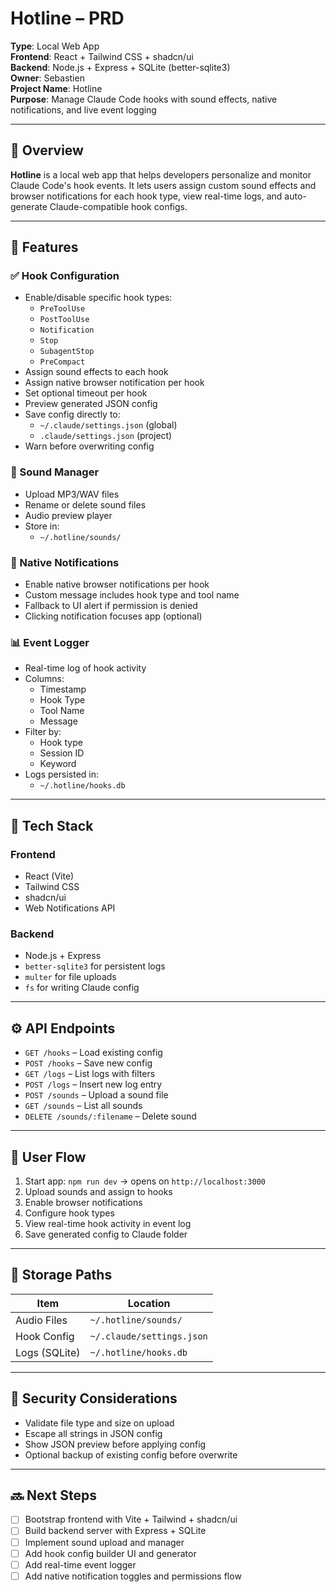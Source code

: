 # Hotline – PRD

**Type**: Local Web App  
**Frontend**: React + Tailwind CSS + shadcn/ui  
**Backend**: Node.js + Express + SQLite (better-sqlite3)  
**Owner**: Sebastien  
**Project Name**: Hotline  
**Purpose**: Manage Claude Code hooks with sound effects, native notifications, and live event logging

---

## 🎯 Overview

**Hotline** is a local web app that helps developers personalize and monitor Claude Code's hook events. It lets users assign custom sound effects and browser notifications for each hook type, view real-time logs, and auto-generate Claude-compatible hook configs.

---

## 🔑 Features

### ✅ Hook Configuration

- Enable/disable specific hook types:
  - `PreToolUse`
  - `PostToolUse`
  - `Notification`
  - `Stop`
  - `SubagentStop`
  - `PreCompact`
- Assign sound effects to each hook
- Assign native browser notification per hook
- Set optional timeout per hook
- Preview generated JSON config
- Save config directly to:
  - `~/.claude/settings.json` (global)
  - `.claude/settings.json` (project)
- Warn before overwriting config

### 🎵 Sound Manager

- Upload MP3/WAV files
- Rename or delete sound files
- Audio preview player
- Store in:
  - `~/.hotline/sounds/`

### 🔔 Native Notifications

- Enable native browser notifications per hook
- Custom message includes hook type and tool name
- Fallback to UI alert if permission is denied
- Clicking notification focuses app (optional)

### 📊 Event Logger

- Real-time log of hook activity
- Columns:
  - Timestamp
  - Hook Type
  - Tool Name
  - Message
- Filter by:
  - Hook type
  - Session ID
  - Keyword
- Logs persisted in:
  - `~/.hotline/hooks.db`

---

## 🧰 Tech Stack

### Frontend

- React (Vite)
- Tailwind CSS
- shadcn/ui
- Web Notifications API

### Backend

- Node.js + Express
- `better-sqlite3` for persistent logs
- `multer` for file uploads
- `fs` for writing Claude config

---

## ⚙ API Endpoints

- `GET /hooks` – Load existing config
- `POST /hooks` – Save new config
- `GET /logs` – List logs with filters
- `POST /logs` – Insert new log entry
- `POST /sounds` – Upload a sound file
- `GET /sounds` – List all sounds
- `DELETE /sounds/:filename` – Delete sound

---

## 🧪 User Flow

1. Start app: `npm run dev` → opens on `http://localhost:3000`
2. Upload sounds and assign to hooks
3. Enable browser notifications
4. Configure hook types
5. View real-time hook activity in event log
6. Save generated config to Claude folder

---

## 📁 Storage Paths

| Item           | Location                                |
|----------------|-----------------------------------------|
| Audio Files    | `~/.hotline/sounds/`                    |
| Hook Config    | `~/.claude/settings.json`               |
| Logs (SQLite)  | `~/.hotline/hooks.db`                   |

---

## 🔐 Security Considerations

- Validate file type and size on upload
- Escape all strings in JSON config
- Show JSON preview before applying config
- Optional backup of existing config before overwrite

---

## 🔜 Next Steps

- [ ] Bootstrap frontend with Vite + Tailwind + shadcn/ui
- [ ] Build backend server with Express + SQLite
- [ ] Implement sound upload and manager
- [ ] Add hook config builder UI and generator
- [ ] Add real-time event logger
- [ ] Add native notification toggles and permissions flow
